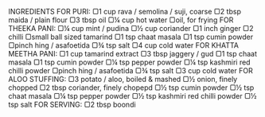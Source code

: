 INGREDIENTS
FOR PURI:
▢1 cup rava / semolina / suji, coarse
▢2 tbsp maida / plain flour
▢3 tbsp oil
▢¼ cup hot water
▢oil, for frying
FOR THEEKA PANI:
▢¼ cup mint / pudina
▢½ cup coriander
▢1 inch ginger
▢2 chilli
▢small ball sized tamarind
▢1 tsp chaat masala
▢1 tsp cumin powder
▢pinch hing / asafoetida
▢¾ tsp salt
▢4 cup cold water
FOR KHATTA MEETHA PANI:
▢1 cup tamarind extract
▢3 tbsp jaggery / gud
▢1 tsp chaat masala
▢1 tsp cumin powder
▢¼ tsp pepper powder
▢¼ tsp kashmiri red chilli powder
▢pinch hing / asafoetida
▢¾ tsp salt
▢3 cup cold water
FOR ALOO STUFFING:
▢3 potato / aloo, boiled & mashed
▢½ onion, finely chopped
▢2 tbsp coriander, finely chopepd
▢½ tsp cumin powder
▢½ tsp chaat masala
▢¼ tsp pepper powder
▢½ tsp kashmiri red chilli powder
▢½ tsp salt
FOR SERVING:
▢2 tbsp boondi
